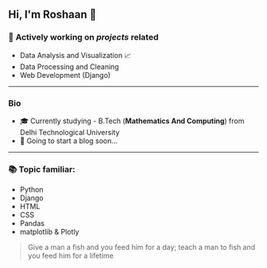 <!--
**Chronos-Asteri/Chronos-Asteri** is a ✨ _special_ ✨ repository because its `README.md` (this file) appears on your GitHub profile.

Here are some ideas to get you started:

- 🔭 I’m currently working on ...
- 🌱 I’m currently learning ...
- 👯 I’m looking to collaborate on ...
- 🤔 I’m looking for help with ...
- 💬 Ask me about ...
- 📫 How to reach me: ...
- 😄 Pronouns: ...
- ⚡ Fun fact: ...
-->

## Hi, I'm Roshaan 👋

### 🔭 __Actively working on *projects* related__ <br>
- Data Analysis and Visualization 📈 
- Data Processing and Cleaning
- Web Development (Django)

***

### __Bio__
- 🎓 Currently studying - B.Tech (**Mathematics And Computing**) from Delhi Technological University
- 📝 Going to start a blog soon...

***

### 📚 __Topic familiar:__
- Python
- Django
- HTML
- CSS
- Pandas
- matplotlib & Plotly

> Give a man a fish and you feed him for a day; teach a man to fish and you feed him for a lifetime
